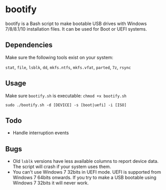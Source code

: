 # bootify

bootify is a Bash script to make bootable USB drives with Windows 7/8/8.1/10 
installation files. It can be used for Boot or UEFI systems.

## Dependencies

Make sure the following tools exist on your system:

`stat`, `file`, `lsblk`, `dd`, `mkfs.ntfs`, `mkfs.vfat`, `parted`, `7z`, `rsync`

## Usage

Make sure `bootify.sh` is executable: `chmod +x bootify.sh`

`sudo ./bootify.sh -d [DEVICE] -s [boot|uefi] -i [ISO]`

## Todo

* Handle interruption events

## Bugs

* Old `lsblk` versions have less available columns to report device data. The script will crash if your system uses them.
* You can't use Windows 7 32bits in UEFI mode. UEFI is supported from Windows 7 64bits onwards. If you try to make a USB bootable using Windows 7 32bits it will never work.
